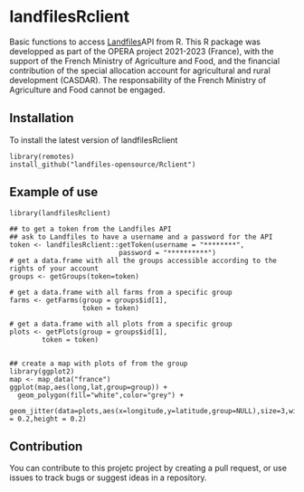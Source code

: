 # landfilesRclient

Basic functions to access [Landfiles](https://landfiles.com/)API from R. This R package was developped as part of the OPERA project 2021-2023 (France), with the support of the French Ministry of Agriculture and Food, and the financial contribution of the special allocation account for agricultural and rural development (CASDAR). The responsability of the French Ministry of Agriculture and Food cannot be engaged.

## Installation

To install the latest version of landfilesRclient

```         
library(remotes)
install_github("landfiles-opensource/Rclient")
```

## Example of use

```         
library(landfilesRclient)

## to get a token from the Landfiles API
## ask to Landfiles to have a username and a password for the API
token <- landfilesRclient::getToken(username = "********",
                           password = "**********")
# get a data.frame with all the groups accessible according to the rights of your account
groups <- getGroups(token=token)

# get a data.frame with all farms from a specific group
farms <- getFarms(group = groups$id[1],
                  token = token)

# get a data.frame with all plots from a specific group
plots <- getPlots(group = groups$id[1],
        token = token)


## create a map with plots of from the group
library(ggplot2)
map <- map_data("france")
ggplot(map,aes(long,lat,group=group)) +
  geom_polygon(fill="white",color="grey") +
  geom_jitter(data=plots,aes(x=longitude,y=latitude,group=NULL),size=3,width = 0.2,height = 0.2)
```

## Contribution

You can contribute to this projetc project by creating a pull request, or use issues to track bugs or suggest ideas in a repository.
